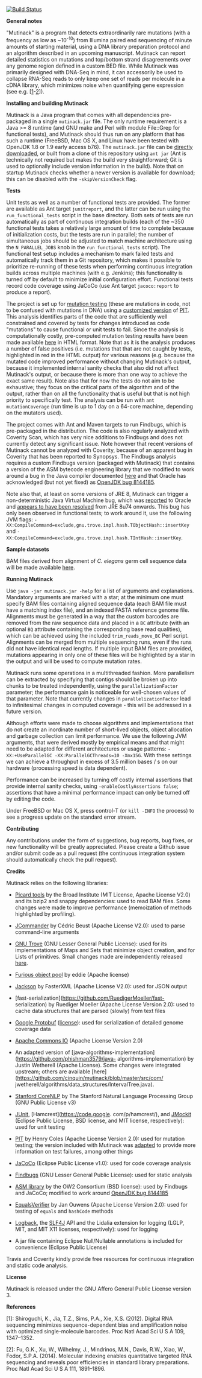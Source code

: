 [![Build Status](https://travis-ci.org/cinquin/mutinack.svg?branch=master)](https://travis-ci.org/cinquin/mutinack)
<!-- [![Coverity scan](https://scan.coverity.com/projects/4876/badge.svg)](https://scan.coverity.com/projects/4876) -->

**General notes**

"Mutinack" is a program that detects extraordinarily rare mutations 
(with a frequency as low as ~10<sup>-10</sup>) from Illumina paired end
sequencing of minute amounts of starting material, using a DNA library
preparation protocol and an algorithm described in an upcoming
manuscript. Mutinack can report detailed statistics on mutations and
top/bottom strand disagreements over any genome region defined in a
custom BED file. While Mutinack was primarily designed with DNA-Seq in
mind, it can accessorily be used to collapse RNA-Seq reads to only keep
one set of reads per molecule in a cDNA library, which minimizes noise
when quantifying gene expression (see e.g. \[[1](#1)-[2](#2)\]).

**Installing and building Mutinack**

Mutinack is a Java program that comes with all dependencies pre-packaged
in a single `mutinack.jar` file. The only runtime requirement is a Java
\>= 8 runtime (and GNU make and Perl with module File::Grep for
functional tests), and Mutinack should thus run on any platform that has
such a runtime (FreeBSD, Mac OS X, and Linux have been tested with
OpenJDK 1.8 or 1.9 early access b76). The `mutinack.jar` file can be
[directly downloaded](http://cinquin.org.uk/static/mutinack.jar), or
built from a clone of this repository using `ant jar` (Ant is
technically not required but makes the build very straightforward; Git
is used to optionally include version information in the build). Note
that on startup Mutinack checks whether a newer version is available for
download; this can be disabled with the `-skipVersionCheck` flag.

**Tests**

Unit tests as well as a number of functional tests are provided. The
former are available as Ant target `junitreport`, and the latter can be
run using the `run_functional_tests` script in the base directory. Both
sets of tests are run automatically as part of continuous integration
builds (each of the ~350 functional tests takes a relatively large
amount of time to complete because of initialization costs, but the
tests are run in parallel; the number of simultaneous jobs should be
adjusted to match machine architecture using the `N_PARALLEL_JOBS` knob
in the `run_functional_tests` script). The functional test setup
includes a mechanism to mark failed tests and automatically track them
in a Git repository, which makes it possible to prioritize re-running of
these tests when performing continuous integration builds across
multiple machines (with e.g. Jenkins); this functionality is turned off
by default to minimize initial configuration effort. Functional tests
record code coverage using JaCoCo (use Ant target `jacoco:report` to
produce a report).

The project is set up for [mutation
testing](https://en.wikipedia.org/wiki/Mutation_testing) (these are
mutations in code, not to be confused with mutations in DNA) using a
[customized version](https://github.com/cinquin/pitest) of
[PIT](http://pitest.org). This analysis identifies parts of the code
that are sufficiently well constrained and covered by tests for changes
introduced as code "mutations" to cause functional or unit tests to
fail. Since the analysis is computationally costly, pre-computed
mutation testing results have been made available
[here](http://cinquin.org.uk/static/mutation_testing/) in HTML format.
Note that as it is the analysis produces a number of false positives
(i.e. mutations that that are not caught by tests, highlighted in red in
the HTML output) for various reasons (e.g. because the mutated code
improved performance without changing Mutinack's output, because it
implemented internal sanity checks that also did not affect Mutinack's
output, or because there is more than one way to achieve the exact same
result). Note also that for now the tests do not aim to be exhaustive;
they focus on the critical parts of the algorithm and of the output,
rather than on all the functionality that is useful but that is not high
priority to specifically test. The analysis can be run with `ant
mutationCoverage` (run time is up to 1 day on a 64-core machine,
depending on the mutators used).

The project comes with Ant and Maven targets to run Findbugs, which is
pre-packaged in the distribution. The code is also regularly analyzed
with Coverity Scan, which has very nice additions to Findbugs and does
not currently detect any significant issue. Note however that recent
versions of Mutinack cannot be analyzed with Coverity, because of an
apparent bug in Coverity that has been reported to Synopsys. The
Findbugs analysis requires a custom Findbugs version (packaged with
Mutinack) that contains a version of the ASM bytecode engineering
library that we modified to work around a bug in the Java compiler
documented [here](https://github.com/cinquin/javac_bug) and that Oracle
has acknowledged (but not yet fixed) as [OpenJDK bug
8144185](https://bugs.openjdk.java.net/browse/JDK-8144185).

Note also that, at least on some versions of JRE 8, Mutinack can trigger
a non-deterministic Java Virtual Machine bug, which was
[reported](https://bugs.openjdk.java.net/browse/JDK-8132870) to Oracle
and [appears to have been
resolved](https://bugs.openjdk.java.net/browse/JDK-8150446) from JRE
8u74 onwards. This bug has only been observed in functional tests; to
work around it, use the following JVM flags:
`-XX:CompileCommand=exclude,gnu.trove.impl.hash.TObjectHash::insertKey`
and `-XX:CompileCommand=exclude,gnu.trove.impl.hash.TIntHash::insertKey`.

**Sample datasets**

BAM files derived from alignment of *C. elegans* germ cell sequence data
will be made available
[here](http://cinquin.org.uk/static/sequence_data/).

**Running Mutinack**

Use `java -jar mutinack.jar -help` for a list of arguments and
explanations. Mandatory arguments are marked with a star; at the minimum
one must specify BAM files containing aligned sequence data (each BAM
file must have a matching index file), and an indexed FASTA reference
genome file. Alignments must be generated in a way that the custom
barcodes are removed from the raw sequence data and placed in a `BC`
attribute (with an optional `BQ` attribute containing the corresponding
base read qualities), which can be achieved using the included
`trim_reads_move_BC` Perl script. Alignments can be merged from multiple
sequencing runs, even if the runs did not have identical read lengths.
If multiple input BAM files are provided, mutations appearing in only
one of these files will be highlighted by a star in the output and will
be used to compute mutation rates.

Mutinack runs some operations in a multithreaded fashion. More
parallelism can be extracted by specifying that contigs should be broken
up into chunks to be treated independently, using the
`parallelizationFactor` parameter; the performance gain is noticeable
for well-chosen values of that parameter. Note that currently changes
in `parallelizationFactor` lead to infinitesimal changes in computed
coverage - this will be addressed in a future version.

Although efforts were made to choose algorithms and implementations that
do not create an inordinate number of short-lived objects, object
allocation and garbage collection can limit performance. We use the
following JVM arguments, that were derived mostly by empirical means and
that might need to be adapted for different architectures or usage
patterns: `-XX:+UseParallelGC -XX:ParallelGCThreads=10 -Xmx15G`. With
these settings we can achieve a throughput in excess of 3.5 million
bases / s on our hardware (processing speed is data dependent).

Performance can be increased by turning off costly internal assertions
that provide internal sanity checks, using `-enableCostlyAssertions false`; 
assertions that have a minimal performance impact can only be turned off
by editing the code.

Under FreeBSD or Mac OS X, press control-T (or `kill -INFO` the process)
to see a progress update on the standard error stream.

**Contributing**

Any contributions under the form of suggestions, bug reports, bug fixes,
or new functionality will be greatly appreciated. Please create a Github
issue and/or submit code as a pull request (the continuous integration
system should automatically check the pull request).

**Credits**

Mutinack relies on the following libraries:

- [Picard tools](http://sourceforge.net/projects/picard/) by the Broad
Institute (MIT License, Apache License V2.0) and its bzip2 and snappy
dependencies: used to read BAM files. Some changes were made to improve
performance (memoization of methods highlighted by profiling).

- [JCommander](http://jcommander.org) by Cédric Beust (Apache License
V2.0): used to parse command-line arguments

- [GNU Trove](http://trove4j.sourceforge.net/html/overview.html) (GNU
Lesser General Public License): used for its implementations of Maps and
Sets that minimize object creation, and for Lists of primitives. Small
changes made are independently released
[here](https://github.com/cinquin/GNU_Trove).

- [Furious object pool](https://code.google.com/p/furious-objectpool/)
by eddie (Apache license)

- [Jackson](http://wiki.fasterxml.com/JacksonHome) by FasterXML (Apache
License V2.0): used for JSON output

- [fast-serialization](https://github.com/RuedigerMoeller/fast-
serialization) by Ruediger Moeller (Apache License Version 2.0): used to
cache data structures that are parsed (slowly) from text files

- [Google Protobuf](https://github.com/google/protobuf/)
([license](https://github.com/google/protobuf/blob/master/LICENSE)):
used for serialization of detailed genome coverage data

- [Apache Commons IO](https://commons.apache.org/proper/commons-io/)
(Apache License Version 2.0)

- An adapted version of
[java-algorithms-implementation](https://github.com/phishman3579/java-
algorithms-implementation) by Justin Wetherell (Apache License). Some
changes were integrated upstream; others are available
[here](https://github.com/cinquin/mutinack/blob/master/src/com/
jwetherell/algorithms/data_structures/IntervalTree.java).

- [Stanford CoreNLP](http://nlp.stanford.edu/software/corenlp.shtml) by
The Stanford Natural Language Processing Group (GNU Public License v3)

- [JUnit](http://http://junit.org), [Hamcrest](https://code.google.
com/p/hamcrest/), and [JMockit](http://jmockit.org) (Eclipse Public
License, BSD license, and MIT license, respectively): used for unit
testing

- [PIT](http://pitest.org) by Henry Coles (Apache License Version 2.0):
used for mutation testing; the version included with Mutinack was
[adapted](https://github.com/cinquin/pitest) to provide more information
on test failures, among other things

- [JaCoCo](http://eclemma.org/jacoco/) (Eclipse Public License v1.0):
used for code coverage analysis

- [Findbugs](http://findbugs.sourceforge.net) (GNU Lesser General Public
License): used for static analysis

- [ASM library](http://asm.ow2.org) by the OW2 Consortium (BSD license):
used by Findbugs and JaCoCo; modified to work around [OpenJDK bug
8144185](https://bugs.openjdk.java.net/browse/JDK-8144185)

- [EqualsVerifier](http://www.jqno.nl/equalsverifier/) by Jan Ouwens
(Apache License Version 2.0): used for testing of `equals` and
`hashCode` methods

- [Logback](http://logback.qos.ch), the [SLF4J](http://www.slf4j.org)
API and the Lidalia extension for logging (LGLP, MIT, and MIT X11
licenses, respectively): used for logging

- A jar file containing Eclipse Null/Nullable annotations is included
for convenience (Eclipse Public License)

Travis and Coverity kindly provide free resources for continuous
integration and static code analysis.

**License**

Mutinack is released under the GNU Affero General Public License version
3.

**References**

<a name="1"></a>\[1\]: Shiroguchi, K., Jia, T.Z., Sims, P.A., Xie, X.S.
(2012). Digital RNA sequencing minimizes sequence-dependent bias and
amplification noise with optimized single-molecule barcodes. Proc Natl
Acad Sci U S A 109, 1347–1352.

<a name="2"></a>\[2\]: Fu, G.K., Xu, W., Wilhelmy, J., Mindrinos, M.N.,
Davis, R.W., Xiao, W., Fodor, S.P.A. (2014). Molecular indexing enables
quantitative targeted RNA sequencing and reveals poor efficiencies in
standard library preparations. Proc Natl Acad Sci U S A 111, 1891–1896.
